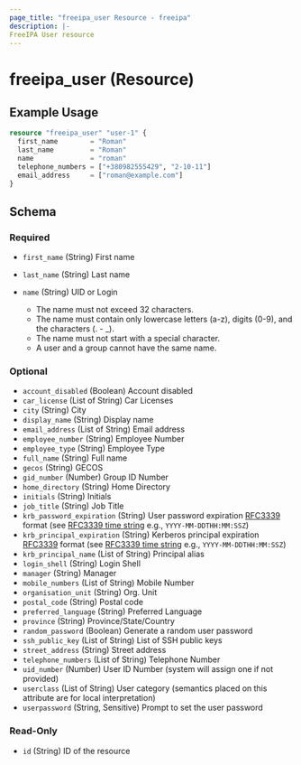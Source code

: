```yaml
---
page_title: "freeipa_user Resource - freeipa"
description: |-
FreeIPA User resource
---
```


# freeipa_user (Resource)



## Example Usage

```terraform
resource "freeipa_user" "user-1" {
  first_name        = "Roman"
  last_name         = "Roman"
  name              = "roman"
  telephone_numbers = ["+380982555429", "2-10-11"]
  email_address     = ["roman@example.com"]
}
```




<!-- schema generated by tfplugindocs -->
## Schema

### Required

- `first_name` (String) First name
- `last_name` (String) Last name
- `name` (String) UID or Login

	- The name must not exceed 32 characters.
	- The name must contain only lowercase letters (a-z), digits (0-9), and the characters (. - _).
	- The name must not start with a special character.
	- A user and a group cannot have the same name.

### Optional

- `account_disabled` (Boolean) Account disabled
- `car_license` (List of String) Car Licenses
- `city` (String) City
- `display_name` (String) Display name
- `email_address` (List of String) Email address
- `employee_number` (String) Employee Number
- `employee_type` (String) Employee Type
- `full_name` (String) Full name
- `gecos` (String) GECOS
- `gid_number` (Number) Group ID Number
- `home_directory` (String) Home Directory
- `initials` (String) Initials
- `job_title` (String) Job Title
- `krb_password_expiration` (String) User password expiration [RFC3339](https://datatracker.ietf.org/doc/html/rfc3339#section-5.8) format (see [RFC3339 time string](https://tools.ietf.org/html/rfc3339#section-5.8) e.g., `YYYY-MM-DDTHH:MM:SSZ`)
- `krb_principal_expiration` (String) Kerberos principal expiration [RFC3339](https://datatracker.ietf.org/doc/html/rfc3339#section-5.8) format (see [RFC3339 time string](https://tools.ietf.org/html/rfc3339#section-5.8) e.g., `YYYY-MM-DDTHH:MM:SSZ`)
- `krb_principal_name` (List of String) Principal alias
- `login_shell` (String) Login Shell
- `manager` (String) Manager
- `mobile_numbers` (List of String) Mobile Number
- `organisation_unit` (String) Org. Unit
- `postal_code` (String) Postal code
- `preferred_language` (String) Preferred Language
- `province` (String) Province/State/Country
- `random_password` (Boolean) Generate a random user password
- `ssh_public_key` (List of String) List of SSH public keys
- `street_address` (String) Street address
- `telephone_numbers` (List of String) Telephone Number
- `uid_number` (Number) User ID Number (system will assign one if not provided)
- `userclass` (List of String) User category (semantics placed on this attribute are for local interpretation)
- `userpassword` (String, Sensitive) Prompt to set the user password

### Read-Only

- `id` (String) ID of the resource
